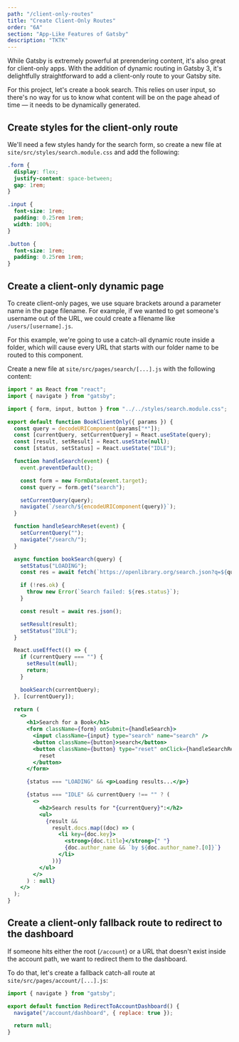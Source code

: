 ```yaml
---
path: "/client-only-routes"
title: "Create Client-Only Routes"
order: "6A"
section: "App-Like Features of Gatsby"
description: "TKTK"
---
```


While Gatsby is extremely powerful at prerendering content, it's also great for client-only apps. With the addition of dynamic routing in Gatsby 3, it's delightfully straightforward to add a client-only route to your Gatsby site.

For this project, let's create a book search. This relies on user input, so there's no way for us to know what content will be on the page ahead of time — it needs to be dynamically generated.

## Create styles for the client-only route

We'll need a few styles handy for the search form, so create a new file at `site/src/styles/search.module.css` and add the following:

```css
.form {
  display: flex;
  justify-content: space-between;
  gap: 1rem;
}

.input {
  font-size: 1rem;
  padding: 0.25rem 1rem;
  width: 100%;
}

.button {
  font-size: 1rem;
  padding: 0.25rem 1rem;
}
```

## Create a client-only dynamic page

To create client-only pages, we use square brackets around a parameter name in the page filename. For example, if we wanted to get someone's username out of the URL, we could create a filename like `/users/[username].js`.

For this example, we're going to use a catch-all dynamic route inside a folder, which will cause every URL that starts with our folder name to be routed to this component.

Create a new file at `site/src/pages/search/[...].js` with the following content:

```jsx
import * as React from "react";
import { navigate } from "gatsby";

import { form, input, button } from "../../styles/search.module.css";

export default function BookClientOnly({ params }) {
  const query = decodeURIComponent(params["*"]);
  const [currentQuery, setCurrentQuery] = React.useState(query);
  const [result, setResult] = React.useState(null);
  const [status, setStatus] = React.useState("IDLE");

  function handleSearch(event) {
    event.preventDefault();

    const form = new FormData(event.target);
    const query = form.get("search");

    setCurrentQuery(query);
    navigate(`/search/${encodeURIComponent(query)}`);
  }

  function handleSearchReset(event) {
    setCurrentQuery("");
    navigate("/search/");
  }

  async function bookSearch(query) {
    setStatus("LOADING");
    const res = await fetch(`https://openlibrary.org/search.json?q=${query}`);

    if (!res.ok) {
      throw new Error(`Search failed: ${res.status}`);
    }

    const result = await res.json();

    setResult(result);
    setStatus("IDLE");
  }

  React.useEffect(() => {
    if (currentQuery === "") {
      setResult(null);
      return;
    }

    bookSearch(currentQuery);
  }, [currentQuery]);

  return (
    <>
      <h1>Search for a Book</h1>
      <form className={form} onSubmit={handleSearch}>
        <input className={input} type="search" name="search" />
        <button className={button}>search</button>
        <button className={button} type="reset" onClick={handleSearchReset}>
          reset
        </button>
      </form>

      {status === "LOADING" && <p>Loading results...</p>}

      {status === "IDLE" && currentQuery !== "" ? (
        <>
          <h2>Search results for "{currentQuery}":</h2>
          <ul>
            {result &&
              result.docs.map((doc) => (
                <li key={doc.key}>
                  <strong>{doc.title}</strong>{" "}
                  {doc.author_name && `by ${doc.author_name?.[0]}`}
                </li>
              ))}
          </ul>
        </>
      ) : null}
    </>
  );
}
```

## Create a client-only fallback route to redirect to the dashboard

If someone hits either the root (`/account`) or a URL that doesn't exist inside the account path, we want to redirect them to the dashboard.

To do that, let's create a fallback catch-all route at `site/src/pages/account/[...].js`:

```jsx
import { navigate } from "gatsby";

export default function RedirectToAccountDashboard() {
  navigate("/account/dashboard", { replace: true });

  return null;
}
```
